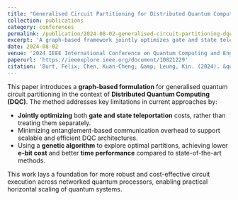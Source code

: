 ```yaml
---
title: "Generalised Circuit Partitioning for Distributed Quantum Computing"
collection: publications
category: conferences
permalink: /publication/2024-08-02-generalised-circuit-partitioning-dqc
excerpt: 'A graph-based framework jointly optimizes gate and state teleportation to minimize entanglement cost in distributed quantum computing.'
date: 2024-08-02
venue: '2024 IEEE International Conference on Quantum Computing and Engineering (QCE)'
paperurl: 'https://ieeexplore.ieee.org/document/10821229'
citation: 'Burt, Felix; Chen, Kuan-Cheng; &amp; Leung, Kin. (2024). &quot;Generalised Circuit Partitioning for Distributed Quantum Computing.&quot; <i>Proceedings of the 2024 IEEE International Conference on Quantum Computing and Engineering (QCE)</i>.'
---
```


This paper introduces a **graph-based formulation** for generalised quantum circuit partitioning in the context of **Distributed Quantum Computing (DQC)**. The method addresses key limitations in current approaches by:

* **Jointly optimizing** both **gate and state teleportation** costs, rather than treating them separately.  
* Minimizing entanglement-based communication overhead to support scalable and efficient DQC architectures.  
* Using a **genetic algorithm** to explore optimal partitions, achieving lower **e-bit cost** and better **time performance** compared to state-of-the-art methods.

This work lays a foundation for more robust and cost-effective circuit execution across networked quantum processors, enabling practical horizontal scaling of quantum systems.
